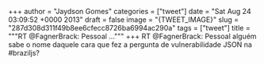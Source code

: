 
+++
author = "Jaydson Gomes"
categories = ["tweet"]
date = "Sat Aug 24 03:09:52 +0000 2013"
draft = false
image = "{TWEET_IMAGE}"
slug = "287d308d311f49b8ee6cfecc8726ba6994ac290a"
tags = ["tweet"]
title = """RT @FagnerBrack: Pessoal ..."""
+++
RT @FagnerBrack: Pessoal alguém sabe o nome daquele cara que fez a pergunta de vulnerabilidade JSON na #braziljs?
